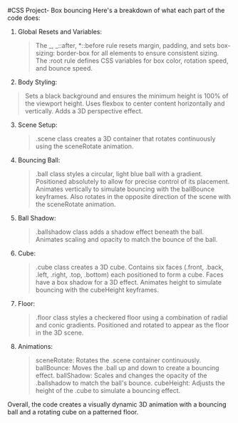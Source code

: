 #CSS Project- Box bouncing
Here's a breakdown of what each part of the code does:

1. Global Resets and Variables:

   > The _, _::after, \*::before rule resets margin, padding, and sets box-sizing: border-box for all elements to ensure consistent sizing.
   > The :root rule defines CSS variables for box color, rotation speed, and bounce speed.

2. Body Styling:

> Sets a black background and ensures the minimum height is 100% of the viewport height.
> Uses flexbox to center content horizontally and vertically.
> Adds a 3D perspective effect.

3. Scene Setup:

   > .scene class creates a 3D container that rotates continuously using the sceneRotate animation.

4. Bouncing Ball:

   > .ball class styles a circular, light blue ball with a gradient.
   > Positioned absolutely to allow for precise control of its placement.
   > Animates vertically to simulate bouncing with the ballBounce keyframes.
   > Also rotates in the opposite direction of the scene with the sceneRotate animation.

5. Ball Shadow:

   > .ballshadow class adds a shadow effect beneath the ball.
   > Animates scaling and opacity to match the bounce of the ball.

6. Cube:

   > .cube class creates a 3D cube.
   > Contains six faces (.front, .back, .left, .right, .top, .bottom) each positioned to form a cube.
   > Faces have a box shadow for a 3D effect.
   > Animates height to simulate bouncing with the cubeHeight keyframes.

7. Floor:
   > .floor class styles a checkered floor using a combination of radial and conic gradients.
   > Positioned and rotated to appear as the floor in the 3D scene.

8. Animations:
   > sceneRotate: Rotates the .scene container continuously.
   > ballBounce: Moves the .ball up and down to create a bouncing effect.
   > ballShadow: Scales and changes the opacity of the .ballshadow to match the ball's bounce.
   > cubeHeight: Adjusts the height of the .cube to simulate a bouncing effect.

Overall, the code creates a visually dynamic 3D animation with a bouncing ball and a rotating cube on a patterned floor.
